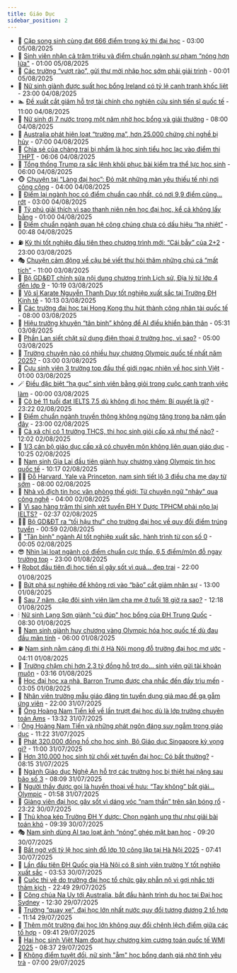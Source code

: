 ```yaml
---
title: Giáo Dục
sidebar_position: 2
---
```


<!-- dantri-giao-duc:START -->
- 🤡 [Cặp song sinh cùng đạt 666 điểm trong kỳ thi đại học](https://dantri.com.vn/giao-duc/cap-song-sinh-cung-dat-666-diem-trong-ky-thi-dai-hoc-20250804161714458.htm) - 03:00 05/08/2025
- 🗽 [Sinh viên nhận cả trăm triệu và điểm chuẩn ngành sư phạm “nóng hơn lửa&quot;](https://dantri.com.vn/giao-duc/sinh-vien-nhan-ca-tram-trieu-va-diem-chuan-nganh-su-pham-nong-hon-lua-20250804173744332.htm) - 01:00 05/08/2025
- 🚦 [Các trường “vượt rào”, gửi thư mời nhập học sớm phải giải trình](https://dantri.com.vn/giao-duc/cac-truong-vuot-rao-gui-thu-moi-nhap-hoc-som-phai-giai-trinh-20250804233028272.htm) - 00:01 05/08/2025
- 🌋 [Nữ sinh giành được suất học bổng Ireland có tỷ lệ cạnh tranh khốc liệt](https://dantri.com.vn/giao-duc/nu-sinh-gianh-duoc-suat-hoc-bong-ireland-co-ty-le-canh-tranh-khoc-liet-20250804115705931.htm) - 23:00 04/08/2025
- 🏊 [Đề xuất cắt giảm hỗ trợ tài chính cho nghiên cứu sinh tiến sĩ quốc tế](https://dantri.com.vn/giao-duc/de-xuat-cat-giam-ho-tro-tai-chinh-cho-nghien-cuu-sinh-tien-si-quoc-te-20250804145115654.htm) - 11:00 04/08/2025
- 🎃 [Nữ sinh đi 7 nước trong một năm nhờ học bổng và giải thưởng](https://dantri.com.vn/giao-duc/nu-sinh-di-7-nuoc-trong-mot-nam-nho-hoc-bong-va-giai-thuong-20250804103550713.htm) - 08:00 04/08/2025
- 💄 [Australia phát hiện loạt “trường ma”, hơn 25.000 chứng chỉ nghề bị hủy](https://dantri.com.vn/giao-duc/australia-phat-hien-loat-truong-ma-hon-25000-chung-chi-nghe-bi-huy-20250804111444429.htm) - 07:00 04/08/2025
- 🦅 [Chia sẻ của chàng trai bị nhầm là học sinh tiểu học lạc vào điểm thi THPT](https://dantri.com.vn/giao-duc/chia-se-cua-chang-trai-bi-nham-la-hoc-sinh-tieu-hoc-lac-vao-diem-thi-thpt-20250803204320274.htm) - 06:06 04/08/2025
- 🚦 [Tổng thống Trump ra sắc lệnh khôi phục bài kiểm tra thể lực học sinh](https://dantri.com.vn/giao-duc/tong-thong-trump-ra-sac-lenh-khoi-phuc-bai-kiem-tra-the-luc-hoc-sinh-20250804093345804.htm) - 06:00 04/08/2025
- 🐵 [Chuyện tại “Làng đại học”: Đỏ mặt những màn yêu thiếu tế nhị nơi công cộng](https://dantri.com.vn/giao-duc/chuyen-tai-lang-dai-hoc-do-mat-nhung-man-yeu-thieu-te-nhi-noi-cong-cong-20250804082128044.htm) - 04:00 04/08/2025
- 🐘 [Điểm lại ngành học có điểm chuẩn cao nhất, có nơi 9,9 điểm cũng… rớt](https://dantri.com.vn/giao-duc/diem-lai-nganh-hoc-co-diem-chuan-cao-nhat-co-noi-99-diem-cung-rot-20250804084334751.htm) - 03:00 04/08/2025
- 🦏 [Tỷ phú giải thích vì sao thanh niên nên học đại học, kể cả không lấy bằng](https://dantri.com.vn/giao-duc/ty-phu-giai-thich-vi-sao-thanh-nien-nen-hoc-dai-hoc-ke-ca-khong-lay-bang-20250803153538949.htm) - 01:00 04/08/2025
- 💼 [Điểm chuẩn ngành quan hệ công chúng chưa có dấu hiệu “hạ nhiệt”](https://dantri.com.vn/giao-duc/diem-chuan-nganh-quan-he-cong-chung-chua-co-dau-hieu-ha-nhiet-20250804072759344.htm) - 00:48 04/08/2025
- ⛽️ [Kỳ thi tốt nghiệp đầu tiên theo chương trình mới: “Cái bẫy” của 2+2](https://dantri.com.vn/giao-duc/ky-thi-tot-nghiep-dau-tien-theo-chuong-trinh-moi-cai-bay-cua-22-20250803105637208.htm) - 23:00 03/08/2025
- 🎭 [Chuyện cảm động về cậu bé viết thư hỏi thăm những chú cá “mất tích”](https://dantri.com.vn/giao-duc/chuyen-cam-dong-ve-cau-be-viet-thu-hoi-tham-nhung-chu-ca-mat-tich-20250803115333040.htm) - 11:00 03/08/2025
- 🎃 [Bộ GD&amp;ĐT chỉnh sửa nội dung chương trình Lịch sử, Địa lý từ lớp 4 đến lớp 9](https://dantri.com.vn/giao-duc/bo-gddt-chinh-sua-noi-dung-chuong-trinh-lich-su-dia-ly-tu-lop-4-den-lop-9-20250803170200647.htm) - 10:19 03/08/2025
- 🚀 [Võ sĩ Karate Nguyễn Thanh Duy tốt nghiệp xuất sắc tại Trường ĐH Kinh tế](https://dantri.com.vn/giao-duc/vo-si-karate-nguyen-thanh-duy-tot-nghiep-xuat-sac-tai-truong-dh-kinh-te-20250803161004261.htm) - 10:13 03/08/2025
- 👀 [Các trường đại học tại Hong Kong thu hút thành công nhân tài quốc tế](https://dantri.com.vn/giao-duc/cac-truong-dai-hoc-tai-hong-kong-thu-hut-thanh-cong-nhan-tai-quoc-te-20250802105816670.htm) - 08:00 03/08/2025
- 🌝 [Hiệu trưởng khuyên “tân binh” không để AI điều khiển bản thân](https://dantri.com.vn/giao-duc/hieu-truong-khuyen-tan-binh-khong-de-ai-dieu-khien-ban-than-20250803115702450.htm) - 05:31 03/08/2025
- 🤗 [Phần Lan siết chặt sử dụng điện thoại ở trường học, vì sao?](https://dantri.com.vn/giao-duc/phan-lan-siet-chat-su-dung-dien-thoai-o-truong-hoc-vi-sao-20250802094241168.htm) - 05:00 03/08/2025
- 🦄 [Trường chuyên nào có nhiều huy chương Olympic quốc tế nhất năm 2025?](https://dantri.com.vn/giao-duc/truong-chuyen-nao-co-nhieu-huy-chuong-olympic-quoc-te-nhat-nam-2025-20250803014528285.htm) - 03:00 03/08/2025
- 🦍 [Cựu sinh viên 3 trường top đầu thế giới ngạc nhiên về học sinh Việt](https://dantri.com.vn/giao-duc/cuu-sinh-vien-3-truong-top-dau-the-gioi-ngac-nhien-ve-hoc-sinh-viet-20250802164935504.htm) - 01:00 03/08/2025
- 🪄 [Điều đặc biệt “hạ gục” sinh viên bằng giỏi trong cuộc cạnh tranh việc làm](https://dantri.com.vn/giao-duc/dieu-dac-biet-ha-guc-sinh-vien-bang-gioi-trong-cuoc-canh-tranh-viec-lam-20250802202916204.htm) - 00:00 03/08/2025
- 🦆 [Cô bé 11 tuổi đạt IELTS 7.5 dù không đi học thêm: Bí quyết là gì?](https://dantri.com.vn/giao-duc/co-be-11-tuoi-dat-ielts-75-du-khong-di-hoc-them-bi-quyet-la-gi-20250802183019187.htm) - 23:22 02/08/2025
- 🚀 [Điểm chuẩn ngành truyền thông không ngừng tăng trong ba năm gần đây](https://dantri.com.vn/giao-duc/diem-chuan-nganh-truyen-thong-khong-ngung-tang-trong-ba-nam-gan-day-20250802121906571.htm) - 23:00 02/08/2025
- 🦒 [Cả xã chỉ có 1 trường THCS, thi học sinh giỏi cấp xã như thế nào?](https://dantri.com.vn/giao-duc/ca-xa-chi-co-1-truong-thcs-thi-hoc-sinh-gioi-cap-xa-nhu-the-nao-20250802185416928.htm) - 12:02 02/08/2025
- 🤡 [1/3 cán bộ giáo dục cấp xã có chuyên môn không liên quan giáo dục](https://dantri.com.vn/giao-duc/13-can-bo-giao-duc-cap-xa-co-chuyen-mon-khong-lien-quan-giao-duc-20250802164124531.htm) - 10:25 02/08/2025
- 🤔 [Nam sinh Gia Lai đầu tiên giành huy chương vàng Olympic tin học quốc tế](https://dantri.com.vn/giao-duc/nam-sinh-gia-lai-dau-tien-gianh-huy-chuong-vang-olympic-tin-hoc-quoc-te-20250802153038647.htm) - 10:17 02/08/2025
- 🧑‍💻 [Đỗ Harvard, Yale và Princeton, nam sinh tiết lộ 3 điều cha mẹ dạy từ sớm](https://dantri.com.vn/giao-duc/do-harvard-yale-va-princeton-nam-sinh-tiet-lo-3-dieu-cha-me-day-tu-som-20250802082409414.htm) - 08:00 02/08/2025
- 🤡 [Nhà vô địch tin học văn phòng thế giới: Từ chuyên ngữ &quot;nhảy&quot; qua công nghệ](https://dantri.com.vn/giao-duc/nha-vo-dich-tin-hoc-van-phong-the-gioi-tu-chuyen-ngu-nhay-qua-cong-nghe-20250802002108957.htm) - 04:00 02/08/2025
- 🧠 [Vì sao hàng trăm thí sinh xét tuyển ĐH Y Dược TPHCM phải nộp lại IELTS?](https://dantri.com.vn/giao-duc/vi-sao-hang-tram-thi-sinh-xet-tuyen-dh-y-duoc-tphcm-phai-nop-lai-ielts-20250802092958216.htm) - 02:37 02/08/2025
- 🧑‍💻 [Bộ GD&amp;ĐT ra “tối hậu thư&quot; cho trường đại học về quy đổi điểm trúng tuyển](https://dantri.com.vn/giao-duc/bo-gddt-ra-toi-hau-thu-cho-truong-dai-hoc-ve-quy-doi-diem-trung-tuyen-20250802074827967.htm) - 00:59 02/08/2025
- 🧠 [&quot;Tân binh&quot; ngành AI tốt nghiệp xuất sắc, hành trình từ con số 0](https://dantri.com.vn/giao-duc/tan-binh-nganh-ai-tot-nghiep-xuat-sac-hanh-trinh-tu-con-so-0-20250802062656610.htm) - 00:05 02/08/2025
- 😎 [Nhìn lại loạt ngành có điểm chuẩn cực thấp, 6,5 điểm/môn đỗ ngay trường top](https://dantri.com.vn/giao-duc/nhin-lai-loat-nganh-co-diem-chuan-cuc-thap-65-diemmon-do-ngay-truong-top-20250801165518233.htm) - 23:00 01/08/2025
- 🕴 [Robot đầu tiên đi học tiến sĩ gây sốt vì quá... đẹp trai](https://dantri.com.vn/giao-duc/robot-dau-tien-di-hoc-tien-si-gay-sot-vi-qua-dep-trai-20250801164339163.htm) - 22:00 01/08/2025
- 🧠 [Bứt phá sự nghiệp để không rơi vào “bão” cắt giảm nhân sự](https://dantri.com.vn/giao-duc/but-pha-su-nghiep-de-khong-roi-vao-bao-cat-giam-nhan-su-20250801155924137.htm) - 13:00 01/08/2025
- 🚀 [Sau 7 năm, cặp đôi sinh viên làm cha mẹ ở tuổi 18 giờ ra sao?](https://dantri.com.vn/giao-duc/sau-7-nam-cap-doi-sinh-vien-lam-cha-me-o-tuoi-18-gio-ra-sao-20250801152412840.htm) - 12:18 01/08/2025
- 🕯 [Nữ sinh Lạng Sơn giành &quot;cú đúp&quot; học bổng của ĐH Trung Quốc](https://dantri.com.vn/giao-duc/nu-sinh-lang-son-gianh-cu-dup-hoc-bong-cua-dh-trung-quoc-20250801153013199.htm) - 08:30 01/08/2025
- 🧰 [Nam sinh giành huy chương vàng Olympic hóa học quốc tế dù đau đầu mãn tính](https://dantri.com.vn/giao-duc/nam-sinh-gianh-huy-chuong-vang-olympic-hoa-hoc-quoc-te-du-dau-dau-man-tinh-20250801112027967.htm) - 06:00 01/08/2025
- ⛽️ [Nam sinh nằm cáng đi thi ở Hà Nội mong đỗ trường đại học mơ ước](https://dantri.com.vn/giao-duc/nam-sinh-nam-cang-di-thi-o-ha-noi-mong-do-truong-dai-hoc-mo-uoc-20250801110533132.htm) - 04:11 01/08/2025
- 🤖 [Trường chậm chi hơn 2,3 tỷ đồng hỗ trợ do... sinh viên gửi tài khoản muộn](https://dantri.com.vn/giao-duc/truong-cham-chi-hon-23-ty-dong-ho-tro-do-sinh-vien-gui-tai-khoan-muon-20250801092651869.htm) - 03:16 01/08/2025
- 🦍 [Học đại học xa nhà, Barron Trump được cha nhắc đến đầy trìu mến](https://dantri.com.vn/giao-duc/hoc-dai-hoc-xa-nha-barron-trump-duoc-cha-nhac-den-day-triu-men-20250801094433587.htm) - 03:05 01/08/2025
- 🐘 [Nhân viên trường mẫu giáo đăng tin tuyển dụng giả mạo để gạ gẫm ứng viên](https://dantri.com.vn/giao-duc/nhan-vien-truong-mau-giao-dang-tin-tuyen-dung-gia-mao-de-ga-gam-ung-vien-20250730210412320.htm) - 22:00 31/07/2025
- 🌊 [Ông Hoàng Nam Tiến kể về lần trượt đại học dù là lớp trưởng chuyên toán Ams](https://dantri.com.vn/giao-duc/ong-hoang-nam-tien-ke-ve-lan-truot-dai-hoc-du-la-lop-truong-chuyen-toan-ams-20250731202551085.htm) - 13:32 31/07/2025
- 🕯 [Ông Hoàng Nam Tiến và những phát ngôn đáng suy ngẫm trong giáo dục](https://dantri.com.vn/giao-duc/ong-hoang-nam-tien-va-nhung-phat-ngon-dang-suy-ngam-trong-giao-duc-20250731181321977.htm) - 11:22 31/07/2025
- 🐎 [Phát 320.000 đồng hồ cho học sinh, Bộ Giáo dục Singapore kỳ vọng gì?](https://dantri.com.vn/giao-duc/phat-320000-dong-ho-cho-hoc-sinh-bo-giao-duc-singapore-ky-vong-gi-20250730114848532.htm) - 11:00 31/07/2025
- 🐻 [Hơn 310.000 học sinh từ chối xét tuyển đại học: Có bất thường?](https://dantri.com.vn/giao-duc/hon-310000-hoc-sinh-tu-choi-xet-tuyen-dai-hoc-co-bat-thuong-20250731150748916.htm) - 08:15 31/07/2025
- 🐎 [Ngành Giáo dục Nghệ An hỗ trợ các trường học bị thiệt hại nặng sau bão số 3](https://dantri.com.vn/giao-duc/nganh-giao-duc-nghe-an-ho-tro-cac-truong-hoc-bi-thiet-hai-nang-sau-bao-so-3-20250731135222897.htm) - 08:09 31/07/2025
- 🫣 [Người thầy được gọi là huyền thoại về hưu: “Tay không” bắt giải… Olympic](https://dantri.com.vn/giao-duc/nguoi-thay-duoc-goi-la-huyen-thoai-ve-huu-tay-khong-bat-giai-olympic-20250731080624013.htm) - 01:58 31/07/2025
- 🤭 [Giảng viên đại học gây sốt vì dáng vóc “nam thần” trên sân bóng rổ](https://dantri.com.vn/giao-duc/giang-vien-dai-hoc-gay-sot-vi-dang-voc-nam-than-tren-san-bong-ro-20250730091456790.htm) - 23:22 30/07/2025
- 🥳 [Thủ khoa kép Trường ĐH Y dược: Chọn ngành ung thư như giải bài toán khó](https://dantri.com.vn/giao-duc/thu-khoa-kep-truong-dh-y-duoc-chon-nganh-ung-thu-nhu-giai-bai-toan-kho-20250730163323546.htm) - 09:39 30/07/2025
- 🎭 [Nam sinh dùng AI tạo loạt ảnh “nóng” ghép mặt bạn học](https://dantri.com.vn/giao-duc/nam-sinh-dung-ai-tao-loat-anh-nong-ghep-mat-ban-hoc-20250730154255474.htm) - 09:20 30/07/2025
- 🥸 [Bất ngờ với tỷ lệ học sinh đỗ lớp 10 công lập tại Hà Nội 2025](https://dantri.com.vn/giao-duc/bat-ngo-voi-ty-le-hoc-sinh-do-lop-10-cong-lap-tai-ha-noi-2025-20250730143637524.htm) - 07:41 30/07/2025
- 🦣 [Lần đầu tiên ĐH Quốc gia Hà Nội có 8 sinh viên trường Y tốt nghiệp xuất sắc](https://dantri.com.vn/giao-duc/lan-dau-tien-dh-quoc-gia-ha-noi-co-8-sinh-vien-truong-y-tot-nghiep-xuat-sac-20250730104302605.htm) - 03:53 30/07/2025
- 🤔 [Cuộc thi vẽ do trường đại học tổ chức gây phẫn nộ vì gợi nhắc tới thảm kịch](https://dantri.com.vn/giao-duc/cuoc-thi-ve-do-truong-dai-hoc-to-chuc-gay-phan-no-vi-goi-nhac-toi-tham-kich-20250729111343699.htm) - 22:49 29/07/2025
- 🦣 [Công chúa Na Uy tới Australia, bắt đầu hành trình du học tại Đại học Sydney](https://dantri.com.vn/giao-duc/cong-chua-na-uy-toi-australia-bat-dau-hanh-trinh-du-hoc-tai-dai-hoc-sydney-20250729125156307.htm) - 12:30 29/07/2025
- 🐲 [Trường “quay xe”, đại học lớn nhất nước quy đổi tương đương 2 tổ hợp](https://dantri.com.vn/giao-duc/truong-quay-xe-dai-hoc-lon-nhat-nuoc-quy-doi-tuong-duong-2-to-hop-20250729180841556.htm) - 11:14 29/07/2025
- 🔭 [Thêm một trường đại học lớn không quy đổi chênh lệch điểm giữa các tổ hợp](https://dantri.com.vn/giao-duc/them-mot-truong-dai-hoc-lon-khong-quy-doi-chenh-lech-diem-giua-cac-to-hop-20250729163205469.htm) - 09:41 29/07/2025
- 🥷 [Hai học sinh Việt Nam đoạt huy chương kim cương toán quốc tế WMI 2025](https://dantri.com.vn/giao-duc/hai-hoc-sinh-viet-nam-doat-huy-chuong-kim-cuong-toan-quoc-te-wmi-2025-20250729153336516.htm) - 08:37 29/07/2025
- 🎊 [Không điểm tuyệt đối, nữ sinh &quot;ẵm&quot; học bổng danh giá nhờ tình yêu trà](https://dantri.com.vn/giao-duc/khong-diem-tuyet-doi-nu-sinh-am-hoc-bong-danh-gia-nho-tinh-yeu-tra-20250728225603123.htm) - 07:00 29/07/2025<!-- dantri-giao-duc:END -->
